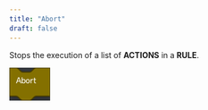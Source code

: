 ```yaml
---
title: "Abort"
draft: false
---
```

Stops the execution of a list of **ACTIONS** in a **RULE**.

![Abort](https://raw.githubusercontent.com/battlefield-portal-community/Image-CDN/main/portal_blocks/Abort.png)
